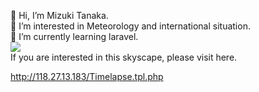 <p>👋 Hi, I’m Mizuki Tanaka.<br>
👀 I’m interested in Meteorology and international situation.<br>
🌱 I’m currently learning laravel.<br>
<img src="http://118.27.13.183/pic/GIF/skyscape.gif"><br>
If you are interested in this skyscape, please visit here. </p>
<a href="http://118.27.13.183/Timelapse.tpl.php">http://118.27.13.183/Timelapse.tpl.php</a>
<!---
Anemoi7838/Anemoi7838 is a ✨ special ✨ repository because its `README.md` (this file) appears on your GitHub profile.
You can click the Preview link to take a look at your changes.
--->
